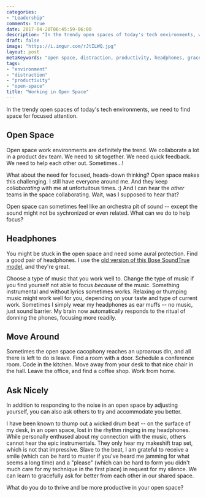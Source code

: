 ```yaml
---
categories:
- "Leadership"
comments: true
date: 2017-04-20T06:45:59-06:00
description: "In the trendy open spaces of today's tech environments, we need to find space for focused attention."
draft: false
image: "https://i.imgur.com/rJtILWQ.jpg"
layout: post
metaKeywords: "open space, distraction, productivity, headphones, grace"
tags:
- "environment"
- "distraction"
- "productivity"
- "open-space"
title: "Working in Open Space"
---
```


In the trendy open spaces of today's tech environments, we need to find space for focused attention.

<!--more-->

## Open Space

Open space work environments are definitely the trend.  We collaborate a lot in a product dev team.  We need to sit together.  We need quick feedback.  We need to help each other out.  Sometimes...!

What about the need for focused, heads-down thinking?  Open space makes this challenging.  I still have everyone around me.  And they keep *collaborating* with me at unfortuitous times. :)  And I can hear the *other* teams in the space collaborating.  Wait, was I supposed to hear that?

Open space can sometimes feel like an orchestra pit of sound -- except the sound might not be sychronized or even related.  What can we do to help focus?

## Headphones

You might be stuck in the open space and need some aural protection.  Find a good pair of headphones.  I use the [old version of this Bose SoundTrue model](https://www.amazon.com/Bose-SoundTrue-around-ear-headphones-II/dp/B0117RFX38/), and they're great.

Choose a type of music that you work well to.  Change the type of music if you find yourself not able to focus *because* of the music.  Something instrumental and without lyrics sometimes works.  Relaxing or thumping music might work well for you, depending on your taste and type of current work.  Sometimes I simply wear my headphones as ear muffs -- no music, just sound barrier.  My brain now automatically responds to the ritual of donning the phones, focusing more readily.

## Move Around

Sometimes the open space cacophony reaches an uproarous din, and all there is left to do is leave.  Find a room with a door.  Schedule a conference room.  Code in the kitchen.  Move away from your desk to that nice chair in the hall.  Leave the office, and find a coffee shop.  Work from home.

## Ask Nicely

In addition to responding to the noise in an open space by adjusting yourself, you can also ask others to try and accommodate you better.  

I have been known to thump out a wicked drum beat -- on the surface of my desk, in an open space, lost in the rhythm ringing in my headphones.  While personally enthused about my connection with the music, others cannot hear the epic instrumentals.  They only hear my makeshift trap set, which is not that impressive.  Slave to the beat, I am grateful to receive a smile (which can be hard to muster if you've heard me jamming for what seems a long time) and a "please" (which can be hard to form you didn't much care for my technique in the first place) in request for my silence. We can learn to gracefully ask for better from each other in our shared space.

What do you do to thrive and be more productive in your open space?
